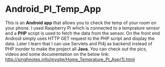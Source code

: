# Android_PI_Temp_App
This is an **Android app** that allows you to check the temp of your room on your phone. I used Raspberry Pi which is connected to
a temprature sensor and a **PHP** script is used to fetch the data from the sensor. On the front end Android simply uses HTTP 
GET request to the PHP script and display the data. Later I learn that I can use Servlets and Pi4j as backend instead of PHP 
inorder to make the project all **Java**. You can check out the pics, videos and some documentation on the below link: </br>
http://singhnotes.info/mysite/Home_Temprature_PI_App(1).html
